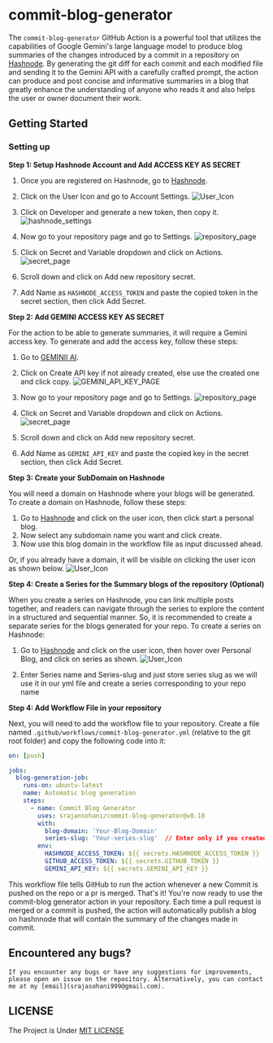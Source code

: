 # commit-blog-generator

The `commit-blog-generator` GitHub Action is a powerful tool that utilizes the capabilities of Google Gemini's large language model to produce blog summaries of the changes introduced by a commit in a repository on [Hashnode](https://hashnode.com/). By generating the git diff for each commit and each modified file and sending it to the Gemini API with a carefully crafted prompt, the action can produce and post concise and informative summaries in a blog that greatly enhance the understanding of anyone who reads it and also helps the user or owner document their work.

## Getting Started

### Setting up

**Step 1: Setup Hashnode Account and Add ACCESS KEY AS SECRET**

1. Once you are registered on Hashnode, go to [Hashnode](https://hashnode.com).

2. Click on the User Icon and go to Account Settings.
   ![User_Icon](https://i.postimg.cc/Hn2Z5myV/Hashnode-user-icon.png)

3. Click on Developer and generate a new token, then copy it.
    ![hashnode_settings](https://i.postimg.cc/wjYJpfT3/hashnode-settings.png)

4. Now go to your repository page and go to Settings.
   ![repository_page](https://i.postimg.cc/vTDRDZPH/Screenshot-2024-02-01-at-4-07-33-PM.png)

5. Click on Secret and Variable dropdown and click on Actions.
   ![secret_page](https://i.postimg.cc/kX6QvPzV/Screenshot-2024-02-01-at-4-10-10-PM.png)

6. Scroll down and click on Add new repository secret.

7. Add Name as `HASHNODE_ACCESS_TOKEN` and paste the copied token in the secret section, then click Add Secret.

**Step 2: Add GEMINI ACCESS KEY AS SECRET**

For the action to be able to generate summaries, it will require a Gemini access key. To generate and add the access key, follow these steps:

1. Go to [GEMINII AI](https://makersuite.google.com/app/apikey).

2. Click on Create API key if not already created, else use the created one and click copy.
   ![GEMINI_API_KEY_PAGE](https://i.postimg.cc/Kz0gTq8Z/GEMINI-API.png)

3. Now go to your repository page and go to Settings.
   ![repository_page](https://i.postimg.cc/vTDRDZPH/Screenshot-2024-02-01-at-4-07-33-PM.png)

4. Click on Secret and Variable dropdown and click on Actions.
    ![secret_page](https://i.postimg.cc/kX6QvPzV/Screenshot-2024-02-01-at-4-10-10-PM.png)

5. Scroll down and click on Add new repository secret.

6. Add Name as `GEMINI_API_KEY` and paste the copied key in the secret section, then click Add Secret.

**Step 3: Create your SubDomain on Hashnode**

You will need a domain on Hashnode where your blogs will be generated. To create a domain on Hashnode, follow these steps:

1. Go to [Hashnode](https://hashnode.com/) and click on the user icon, then click start a personal blog.
2. Now select any subdomain name you want and click create.
3. Now use this blog domain in the workflow file as input discussed ahead.

Or, if you already have a domain, it will be visible on clicking the user icon as shown below.
![User_Icon](https://i.postimg.cc/Hn2Z5myV/Hashnode-user-icon.png)

**Step 4: Create a Series for the Summary blogs of the repository (Optional)**

When you create a series on Hashnode, you can link multiple posts together, and readers can navigate through the series to explore the content in a structured and sequential manner. So, it is recommended to create a separate series for the blogs generated for your repo. To create a series on Hashnode:

1. Go to [Hashnode](https://hashnode.com/) and click on the user icon, then hover over Personal Blog, and click on series as shown.
   ![User_Icon](https://i.postimg.cc/Hn2Z5myV/Hashnode-user-icon.png)

2. Enter Series name and Series-slug and just store series slug as we will use it in our yml file and create a series corresponding to your repo name


**Step 4: Add Workflow File in your repository**

Next, you will need to add the workflow file to your repository. Create a file named `.github/workflows/commit-blog-generator.yml` (relative to the git root folder) and copy the following code into it:

```yaml
on: [push]

jobs:
  blog-generation-job:
    runs-on: ubuntu-latest
    name: Automatic blog generation
    steps:
      - name: Commit Blog Generator
        uses: srajansohani/commit-blog-generator@v0.10
        with:
          blog-domain: 'Your-Blog-Domain'
          series-slug: 'Your-series-slug'  // Enter only if you created a series else remove this line
        env:
          HASHNODE_ACCESS_TOKEN: ${{ secrets.HASHNODE_ACCESS_TOKEN }}
          GITHUB_ACCESS_TOKEN: ${{ secrets.GITHUB_TOKEN }}
          GEMINI_API_KEY: ${{ secrets.GEMINI_API_KEY }}
```

 This workflow file tells GitHub to run the action whenever a new Commit is pushed on the repo or a pr is merged.
    That's it! You're now ready to use the commit-blog generator action in your repository. Each time a pull request is merged or a commit is pushed, the action will automatically publish a blog on hashnnode that will contain the  summary of the changes made in commit.


## Encountered any bugs?

    If you encounter any bugs or have any suggestions for improvements, please open an issue on the repository. Alternatively, you can contact me at my [email](srajasohani999@gmail.com).

## LICENSE

The Project is Under [MIT LICENSE](https://github.com/srajansohani/commit-blog-generator?tab=MIT-1-ov-file)

